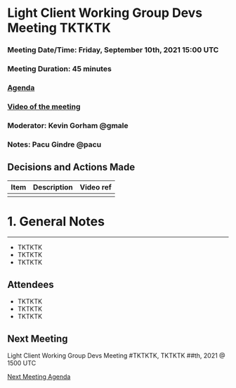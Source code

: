 # Light Client Working Group Devs Meeting TKTKTK
### Meeting Date/Time: Friday, September 10th, 2021 15:00 UTC
### Meeting Duration: 45 minutes
### [Agenda](https://github.com/zcash/lcwg/issues/23)
### [Video of the meeting](not-recorded)
### Moderator: Kevin Gorham @gmale
### Notes: Pacu Gindre @pacu

## Decisions and Actions Made
| Item | Description | Video ref |
| ------------- | ----------- | --------- |
| | ||

# 1. General Notes
-------------------------------------------
* TKTKTK
* TKTKTK
* TKTKTK

## Attendees
* TKTKTK
* TKTKTK
* TKTKTK

## Next Meeting
Light Client Working Group Devs Meeting #TKTKTK, TKTKTK ##th, 2021 @ 1500 UTC

[Next Meeting Agenda](https://github.com/zcash/lcwg/issues/TKTKTK)

